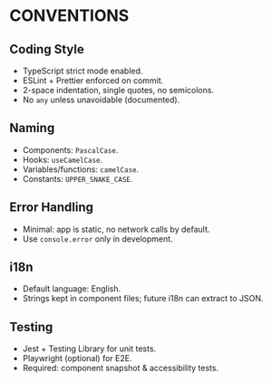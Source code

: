 # CONVENTIONS

## Coding Style

- TypeScript strict mode enabled.
- ESLint + Prettier enforced on commit.
- 2-space indentation, single quotes, no semicolons.
- No `any` unless unavoidable (documented).

## Naming

- Components: `PascalCase`.
- Hooks: `useCamelCase`.
- Variables/functions: `camelCase`.
- Constants: `UPPER_SNAKE_CASE`.

## Error Handling

- Minimal: app is static, no network calls by default.
- Use `console.error` only in development.

## i18n

- Default language: English.
- Strings kept in component files; future i18n can extract to JSON.

## Testing

- Jest + Testing Library for unit tests.
- Playwright (optional) for E2E.
- Required: component snapshot & accessibility tests.
